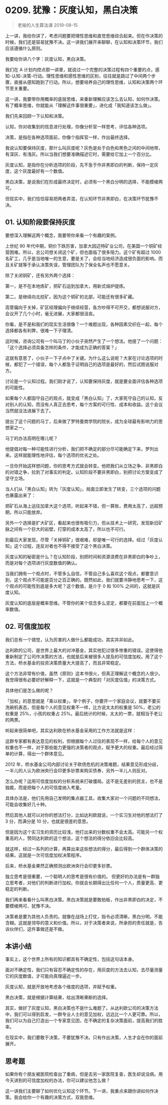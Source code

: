# 0209. 犹豫：灰度认知，黑白决策
> 老喻的人生算法课
2019-08-15

上一讲，我给你讲了，考虑问题要把理性思维和直觉思维综合起来。但在作决策的时候，我们还是容易犹豫不决。这一讲我们展开来聊聊，在认知和决策环节，我们应该遵循什么原则。

我要给你讲八个字：灰度认知，黑白决策。

我们在 A 计划内控点那一讲里，就说过一个完整的决策过程有四个重要的点，感知-认知-决策-行动。理性思维和感性思维的区别，往往就是跳过了中间两个步骤，直接从感知跑到了行动。所以，想要培养自己的理性思维，认知和决策两个环节至关重要。

这一讲，我要带你用概率的底层思维，来重新理解应该怎么去认知，如何作决策。有了概率思维，你就能从「理解这件事很重要」，进化成「我知道该怎么做」。

我们先来回顾一下认知和决策。

认知，你对收集到的信息进行处理，你像分析官一样思考，评估各种选项。

决策，是指在各种选项面前，你像个指挥官一样，作出最终选择。

我说认知要保持灰度，那什么叫灰度呢？灰色是处于白色和黑色之间的中间地带，有深灰、有浅灰。所以当我们想要准确描述它时，需要给它加上一个百分比。

灰度认知，是指你在分析选项的阶段，先不急于作非黑即白的判断，保持一定灰度，这个灰度最好有一个数值。

黑白决策，是说我们在形成最终决定时，必须有一个黑白分明的选择，不能模棱两可。

但现实中，我们恰恰容易把两者弄混，在认知环节非黑即白，在决策环节犹豫不决。

## 01. 认知阶段要保持灰度

要想深入理解这两个概念，我要带你来看一个有趣的案例。

上世纪 90 年代中期，铜价下跌厉害，加拿大因迈特矿业公司，在美国一个铜矿经营困难。所以，总公司想关闭这个矿，但也面临了很多阻力。这个矿有超过 1000 名矿工，几乎是当地唯一的生意，要是关了，会给当地经济造成很负面的影响。而且关矿就等于承认决策失误，管理团队为了保全名声也不愿意关。

除了关闭铜矿，还有另外两个选择：

第一，是不在本地炼矿，把矿石运到加拿大，用新式熔炉提炼。

第二，是继续向北挖矿。因为这个铜矿的北部，可能还有很多矿藏。

高管偏向于关掉，矿区经理偏向于继续经营，各方吵得不可开交，都想说服对方，会议开了几个小时，毫无进展，大家都很沮丧。

你看，是不是和我们的现实生活很像？一个难题出现，各种因素交织在一起，每个选择都各有利弊，很难一下子理清。

这时候，咨询公司有一个叫马丁的小伙子突然产生了一个想法。他提了一个问题：「这个选择必须具备怎样的条件，才能成为正确的答案？」

这就有意思了，小伙子一下子点中了关键。为什么这么说呢？大家在讨论选项的时候，都犯了一个错误，每个人都急于证明自己的选项是最好的，然后试图说服对方。

讨论是一个认知过程。我们刚才说了，认知要保持灰度，就是要全面评估各种选项的可能性。

如果每个人都固守自己的观点，就变成「黑白认知」了，大家死守自己的认知，反对别人的认知，而没有人真正去思考，每个方案的可行性、成本和收益。这个会议当然就没法进展下去了。

提出了这个问题的马丁，后来做了罗特曼商学院的院长，成为全球最有影响力的思想家之一。

马丁的办法高明在哪儿呢？

他提倡对每一种可能性进行分析，我们把不确定的部分尽可能确定下来，罗列出来。这样就能理性地评估，每个选项的优劣之处。

一旦你开始这样想问题，你的思考方式就会转变。他把我们从立场之争、非黑即白的对错之争，拉到了对事实的判定。认知阶段不要非黑即白，别把讨论方案变成了坚守立场。

当人们从「黑白认知」转为「灰度认知」，局面立即发生了转变，三个选项的问题也暴露出来了：

把矿石从海上运往加拿大这个选项，听起来不错，但一算账，费用太高了，远超预期，所以只能放弃。

另外一个选择是扩大矿区，看起来也很有吸引力，但从技术上一研究，发现新旧矿脉之间有一个巨大的岩壁，打穿的成本太高了，所以也不可行。

到最后大家发现，尽管「关掉铜矿」很艰难，却是唯一可行的选择。经过「灰度认知」这个过程，连反对者也不得不接受了这个黑白决策。

灰度认知的秘密是什么？在认知阶段，别把时间和资源浪费在非黑即白的争吵上，而是对每个选项进行灰度数值的确认。

当我们拥有一个观点时，不管多么自信，不管自己多么喜欢这个观点，都要意识到，这个观点不可能是百分之百正确的。既然如此，我们就要冷静地思考一下，这个观点的可能性到底是多大呢？这个数值，是介于 0 和 100% 之间的，这就是灰度认知。

灰度认知的底层是概率思维。不管你的某个信念多么坚定，都要在前面加上一个概率数值。

## 02. 可信度加权

我们总有一个错觉，认为厉害的人做什么都能成功，其实并非如此。

达利欧的公司，是世界上最大的对冲基金，其实他犯过很多惨重的错误。这使得他重新制定了公司作决策的方法，也就是后来被很多人提及的可信度加权。用了这个方法，桥水基金的投资决策质量大大提高了，而且非常稳定。

这个方法非常有价值，虽然《原则》这本书很火，但真正理解这个概念的人很少。我觉得很有必要好好解释一下，这就是一个典型的「对灰度估值」的决策方式。

具体他们是怎么做的呢？

「加权」的意思就是「乘以权重」，举个例子，你要开一个家庭会议，就要不要买洗碗机表态，但是每个人的意见权重不一样，比方说太太的权重是 50%，老公的权重是 25%，小孩的权重占 25%。最后统计的时候，太太的一票，就相当于老公的两票。

听起来很简单吧，其实达利欧在桥水基金采用的工作方法就是这样：

这群专家都有表达意见的权利，但根据每个人过往的表现不一样，给每个人的意见权重也不一样，对于那些能力更强的决策者的观点，赋予更大的权重。最后经过简单的计算，得出一个群体意见。

2012 年，桥水基金公司内部讨论关于欧债危机的决策难题，结果意见形成分歧，一半儿的人认为欧洲央行会印更多钞票来购买债券，另外一半儿人则反对。

怎么办呢？运用可信度加权的分析系统来打破僵局。这不是无差别的民主，也不是独裁，而是把每个人的可信度纳入考量。

具体办法是，他们先用自己发明的集点器工具，收集大家对一个问题的不同想法，可能会收集好几十种。

然后其他人就可以对你的想法打分，比如达利欧就说，一个实习生对他的想法打了 3 分，而满分是 10 分，也就是很差的意思。

但是因为这个实习生的资历比较浅，他打出来的分数权重不会太高。可能另一个权重高的人，赞同达利欧的这个想法，这个想法的得分依旧会比较高。

就这样，经过一系列的计算，再算出来这些想法的得分，最后得到一个群体决策的结果。这就是一次可信度加权决策程序。

后来，桥水基金果然正确预测出欧洲央行会印更多钞票。

独立思考是很重要，一个聪明人的思考是很有价值的。 但更好的办法是有一群独立思考者，对他们的判断进行加权。你就会长期得出比任何一个人，质量更高、更稳定的判断。

我们再来看看什么叫黑白决策。黑白决策就是要敢拍板，作出非黑即白的决定，不要模棱两可、犹豫不决。

决策者是要为其他人负责的。就像在战场上打仗，指令必须清晰，黑白分明，不能含糊。这就是领导的意义和价值。所以，对于决策者来说，所承担的责任就是，告诉伙伴们，这件事做还是不做。

## 本讲小结

事实上，这个世界上所有的知识都具有不确定性，包括这句话本身。

面对不确定性，我们只有容忍不确定性的存在，用灰度的方法去认知，去尽量测量它的灰度数值，才可能向真理逼近一步。

灰度认知，就是开放地考虑各个维度的选项，并赋予权重。

黑白决策，就是根据计算结果，给出清晰果断的选择。

其实，做好了灰度认知，黑白决策也不是什么难题了。从达利欧公司的决策方法中，我们可以得到启发，一群专业人士的意见加权，远远比一个人更可靠。所以，我们可以为自己打造出一个专家意见团，在不确定的复杂决策面前，提高我们的胜率。

在现实中，我们要敢于决策，不要犹豫不决。只有作出决策，人生才会在你的面前展开。

## 思考题

如果你有个朋友被医院检查出了重病，但是去另一家医院复查，医生却说没病。用今天讲到的可信度加权的办法，你可以建议他怎么做？

这一讲我们主要聊了如何优化认知这个环节。下一讲，我重点来跟你讲如何作决策。我会给你一个有趣的决策方式，双我思维。

